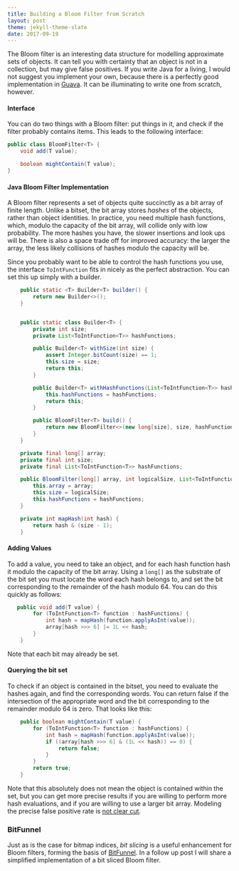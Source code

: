 ```yaml
---
title: Building a Bloom Filter from Scratch
layout: post
theme: jekyll-theme-slate
date: 2017-09-19
---
```


The Bloom filter is an interesting data structure for modelling approximate sets of objects. It can tell you with certainty that an object is not in a collection, but may give false positives. If you write Java for a living, I would not suggest you implement your own, because there is a perfectly good implementation in <a href="https://github.com/google/guava/blob/master/guava/src/com/google/common/hash/BloomFilter.java" target="_blank">Guava</a>. It can be illuminating to write one from scratch, however. 

#### Interface

You can do two things with a Bloom filter: put things in it, and check if the filter probably contains items. This leads to the following interface:

```java
public class BloomFilter<T> {
    void add(T value);

    boolean mightContain(T value);
}
```

#### Java Bloom Filter Implementation

A Bloom filter represents a set of objects quite succinctly as a bit array of finite length. Unlike a bitset, the bit array stores _hashes_ of the objects, rather than object identities. In practice, you need multiple hash functions, which, modulo the capacity of the bit array, will collide only with low probability. The more hashes you have, the slower insertions and look ups will be. There is also a space trade off for improved accuracy: the larger the array, the less likely collisions of hashes modulo the capacity will be.

Since you probably want to be able to control the hash functions you use, the interface `ToIntFunction` fits in nicely as the perfect abstraction. You can set this up simply with a builder.

```java
    public static <T> Builder<T> builder() {
        return new Builder<>();
    }


    public static class Builder<T> {
        private int size;
        private List<ToIntFunction<T>> hashFunctions;

        public Builder<T> withSize(int size) {
            assert Integer.bitCount(size) == 1; 
            this.size = size;
            return this;
        }

        public Builder<T> withHashFunctions(List<ToIntFunction<T>> hashFunctions) {
            this.hashFunctions = hashFunctions;
            return this;
        }

        public BloomFilter<T> build() {
            return new BloomFilter<>(new long[size], size, hashFunctions);
        }
    }

    private final long[] array;
    private final int size;
    private final List<ToIntFunction<T>> hashFunctions;

    public BloomFilter(long[] array, int logicalSize, List<ToIntFunction<T>> hashFunctions) {
        this.array = array;
        this.size = logicalSize;
        this.hashFunctions = hashFunctions;
    }

    private int mapHash(int hash) {
        return hash & (size - 1);
    }
```

#### Adding Values

To add a value, you need to take an object, and for each hash function hash it modulo the capacity of the bit array. Using a `long[]` as the substrate of the bit set you must locate the word each hash belongs to, and set the bit corresponding to the remainder of the hash modulo 64. You can do this quickly as follows:

```java
   public void add(T value) {
        for (ToIntFunction<T> function : hashFunctions) {
            int hash = mapHash(function.applyAsInt(value));
            array[hash >>> 6] |= 1L << hash;
        }
    }
```

Note that each bit may already be set.

#### Querying the bit set

To check if an object is contained in the bitset, you need to evaluate the hashes again, and find the corresponding words. You can return false if the intersection of the appropriate word and the bit corresponding to the remainder modulo 64 is zero. That looks like this:

```java
    public boolean mightContain(T value) {
        for (ToIntFunction<T> function : hashFunctions) {
            int hash = mapHash(function.applyAsInt(value));
            if ((array[hash >>> 6] & (1L << hash)) == 0) {
                return false;
            }
        }
        return true;
    }
```

Note that this absolutely does not mean the object is contained within the set, but you can get more precise results if you are willing to perform more hash evaluations, and if you are willing to use a larger bit array. Modeling the precise false positive rate is <a href="http://cglab.ca/~morin/publications/ds/bloom-submitted.pdf" target="_blank">not clear cut</a>.

<h3>BitFunnel</h3>

Just as is the case for bitmap indices, _bit slicing_ is a useful enhancement for Bloom filters, forming the basis of <a href="https://danluu.com/bitfunnel-sigir.pdf" target="_blank">BitFunnel</a>. In a follow up post I will share a simplified implementation of a bit sliced Bloom filter.
